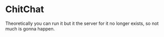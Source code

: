 # ChitChat

Theoretically you can run it but it the server for it no longer exists, so not much is gonna happen.

